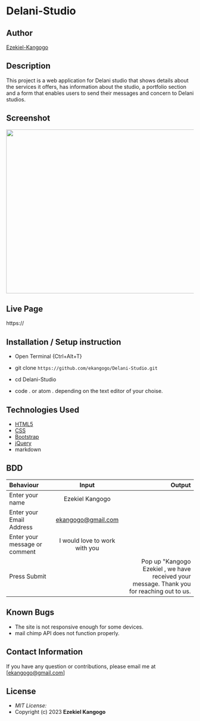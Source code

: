 # Delani-Studio

## Author

[Ezekiel-Kangogo](https://github.com/ekangogo)

## Description

This project is a web application for Delani studio that shows details about the services it offers, has information about the studio, a portfolio section and a form that enables users to send their messages and concern to Delani studios. 

## Screenshot
<img src="https://raw.githubusercontent.com/Kangogo-Ezekiel/Delani-Studio/master/images/delanihome.png" width="900px" height="440px">

## Live Page 
https:// 


## Installation / Setup instruction
* Open Terminal {Ctrl+Alt+T}

* git clone ```https://github.com/ekangogo/Delani-Studio.git```

* cd Delani-Studio

* code . or atom . depending on the text editor of your choise.

## Technologies Used

* [HTML5](https://github.com/topics/html5)
* [CSS](https://github.com/topics/css3)
* [Bootstrap](https://github.com/topics/bootstrap)
* [jQuery](https://github.com/topics/javascript)
* markdown


## BDD
| Behaviour      | Input        | Output       |
| :------------- | :----------: | -----------: |
|  Enter your name  |   Ezekiel Kangogo |     |
| Enter your Email Address  | ekangogo@gmail.com |   |
| Enter your message or comment   |  I would love to work with you     |     |
| Press Submit|     |Pop up "Kangogo Ezekiel , we have received your message. Thank you for reaching out to us.|

## Known Bugs
* The site is not responsive enough for some devices. 
* mail chimp API does not function properly.

## Contact Information 

If you have any question or contributions, please email me at [ekangogo@gmail.com]

## License
* *MIT License:*
* Copyright (c) 2023 **Ezekiel Kangogo**
